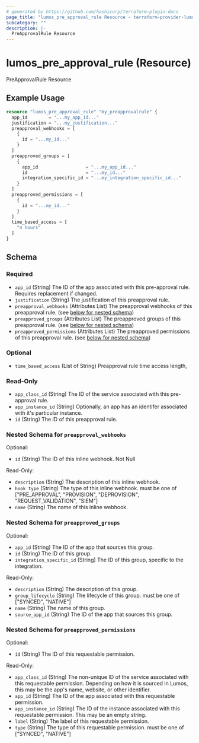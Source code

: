 ```yaml
---
# generated by https://github.com/hashicorp/terraform-plugin-docs
page_title: "lumos_pre_approval_rule Resource - terraform-provider-lumos"
subcategory: ""
description: |-
  PreApprovalRule Resource
---
```


# lumos_pre_approval_rule (Resource)

PreApprovalRule Resource

## Example Usage

```terraform
resource "lumos_pre_approval_rule" "my_preapprovalrule" {
  app_id        = "...my_app_id..."
  justification = "...my_justification..."
  preapproval_webhooks = [
    {
      id = "...my_id..."
    }
  ]
  preapproved_groups = [
    {
      app_id                  = "...my_app_id..."
      id                      = "...my_id..."
      integration_specific_id = "...my_integration_specific_id..."
    }
  ]
  preapproved_permissions = [
    {
      id = "...my_id..."
    }
  ]
  time_based_access = [
    "4 hours"
  ]
}
```

<!-- schema generated by tfplugindocs -->
## Schema

### Required

- `app_id` (String) The ID of the app associated with this pre-approval rule. Requires replacement if changed.
- `justification` (String) The justification of this preapproval rule.
- `preapproval_webhooks` (Attributes List) The preapproval webhooks of this preapproval rule. (see [below for nested schema](#nestedatt--preapproval_webhooks))
- `preapproved_groups` (Attributes List) The preapproved groups of this preapproval rule. (see [below for nested schema](#nestedatt--preapproved_groups))
- `preapproved_permissions` (Attributes List) The preapproved permissions of this preapproval rule. (see [below for nested schema](#nestedatt--preapproved_permissions))

### Optional

- `time_based_access` (List of String) Preapproval rule time access length,

### Read-Only

- `app_class_id` (String) The ID of the service associated with this pre-approval rule.
- `app_instance_id` (String) Optionally, an app has an identifer associated with it's particular instance.
- `id` (String) The ID of this preapproval rule.

<a id="nestedatt--preapproval_webhooks"></a>
### Nested Schema for `preapproval_webhooks`

Optional:

- `id` (String) The ID of this inline webhook. Not Null

Read-Only:

- `description` (String) The description of this inline webhook.
- `hook_type` (String) The type of this inline webhook. must be one of ["PRE_APPROVAL", "PROVISION", "DEPROVISION", "REQUEST_VALIDATION", "SIEM"]
- `name` (String) The name of this inline webhook.


<a id="nestedatt--preapproved_groups"></a>
### Nested Schema for `preapproved_groups`

Optional:

- `app_id` (String) The ID of the app that sources this group.
- `id` (String) The ID of this group.
- `integration_specific_id` (String) The ID of this group, specific to the integration.

Read-Only:

- `description` (String) The description of this group.
- `group_lifecycle` (String) The lifecycle of this group. must be one of ["SYNCED", "NATIVE"]
- `name` (String) The name of this group.
- `source_app_id` (String) The ID of the app that sources this group.


<a id="nestedatt--preapproved_permissions"></a>
### Nested Schema for `preapproved_permissions`

Optional:

- `id` (String) The ID of this requestable permission.

Read-Only:

- `app_class_id` (String) The non-unique ID of the service associated with this requestable permission. Depending on how it is sourced in Lumos, this may be the app's name, website,  or other identifier.
- `app_id` (String) The ID of the app associated with this requestable permission.
- `app_instance_id` (String) The ID of the instance associated with this requestable permission. This may be an empty string.
- `label` (String) The label of this requestable permission.
- `type` (String) The type of this requestable permission. must be one of ["SYNCED", "NATIVE"]
